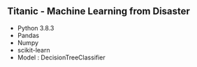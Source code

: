 ## Titanic - Machine Learning from Disaster

- Python 3.8.3
- Pandas
- Numpy
- scikit-learn
- Model : DecisionTreeClassifier